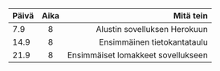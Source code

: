 | Päivä         | Aika          | Mitä tein                       |
| ------------- |:-------------:| -------------------------------:|
| 7.9      | 8 | Alustin sovelluksen Herokuun    |
| 14.9      | 8      | Ensimmäinen tietokantataulu   |
| 21.9 | 8     | Ensimmäiset lomakkeet sovellukseen |